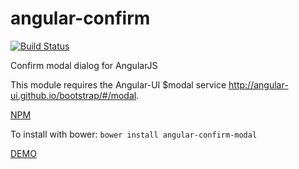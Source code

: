 angular-confirm
===============
[![Build Status](https://travis-ci.org/Schlogen/angular-confirm.svg?branch=master)](https://travis-ci.org/Schlogen/angular-confirm)

Confirm modal dialog for AngularJS

This module requires the Angular-UI $modal service http://angular-ui.github.io/bootstrap/#/modal.

[NPM](https://www.npmjs.com/package/angular-confirm)

To install with bower: `bower install angular-confirm-modal`

[DEMO](http://schlogen.github.io/angular-confirm)

